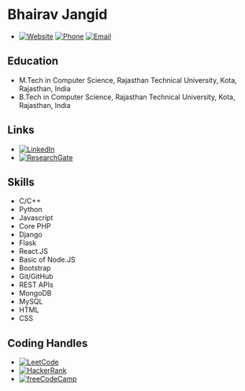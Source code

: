 # Bhairav Jangid

- [![Website](https://img.shields.io/badge/Website-Visit-4285F4?logo=google-chrome)]([http://fitbhairav.com](http://fitbhairav.epizy.com/?i=2))
[![Phone](https://img.shields.io/badge/Phone-Call-007ACC?logo=phone)](tel:+918619259618)
[![Email](https://img.shields.io/badge/Email-Send-D14836?logo=gmail)](mailto:bj16442cse2016@gmail.com)

## Education

- M.Tech in Computer Science, Rajasthan Technical University, Kota, Rajasthan, India
- B.Tech in Computer Science, Rajasthan Technical University, Kota, Rajasthan, India

## Links

- [![LinkedIn](https://img.shields.io/badge/LinkedIn-Connect-blue?logo=linkedin)](https://www.linkedin.com/in/BhairavJangid)
- [![ResearchGate](https://img.shields.io/badge/ResearchGate-Profile-00CCBB?logo=researchgate)](https://www.researchgate.net/profile/BhairavJangid)

## Skills

- C/C++
- Python
- Javascript
- Core PHP
- Django
- Flask
- React.JS
- Basic of Node.JS
- Bootstrap
- Git/GitHub
- REST APIs
- MongoDB
- MySQL
- HTML
- CSS

## Coding Handles

- [![LeetCode](https://img.shields.io/badge/LeetCode-Solve-ff4500?logo=leetcode)](https://leetcode.com/fiit_bhairav)
- [![HackerRank](https://img.shields.io/badge/HackerRank-Solve-2EC866?logo=hackerrank)](https://www.hackerrank.com/BhairavJangid)
- [![freeCodeCamp](https://img.shields.io/badge/freeCodeCamp-Learn-006400?logo=freecodecamp)](https://www.freecodecamp.org/Fit_bhairav)
